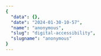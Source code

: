 ```yaml
---
{
  "data": {},
  "date": "2024-01-30-10-57",
  "name": "anonymous",
  "slug": "digital-accessibility",
  "slugname": "anonymous"
}
---
```

